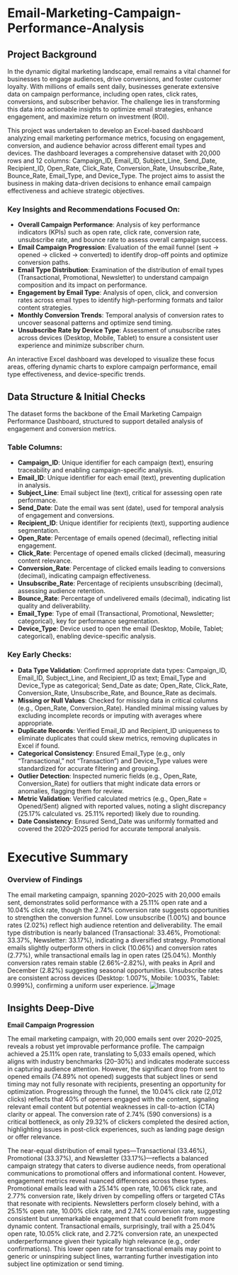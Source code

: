 # Email-Marketing-Campaign-Performance-Analysis

## Project Background
In the dynamic digital marketing landscape, email remains a vital channel for businesses to engage audiences, drive conversions, and foster customer loyalty. With millions of emails sent daily, businesses generate extensive data on campaign performance, including open rates, click rates, conversions, and subscriber behavior. The challenge lies in transforming this data into actionable insights to optimize email strategies, enhance engagement, and maximize return on investment (ROI).

This project was undertaken to develop an Excel-based dashboard analyzing email marketing performance metrics, focusing on engagement, conversion, and audience behavior across different email types and devices. The dashboard leverages a comprehensive dataset with 20,000 rows and 12 columns: Campaign_ID, Email_ID, Subject_Line, Send_Date, Recipient_ID, Open_Rate, Click_Rate, Conversion_Rate, Unsubscribe_Rate, Bounce_Rate, Email_Type, and Device_Type. The project aims to assist the business in making data-driven decisions to enhance email campaign effectiveness and achieve strategic objectives.

### Key Insights and Recommendations Focused On:
- **Overall Campaign Performance**: Analysis of key performance indicators (KPIs) such as open rate, click rate, conversion rate, unsubscribe rate, and bounce rate to assess overall campaign success.
- **Email Campaign Progression**: Evaluation of the email funnel (sent → opened → clicked → converted) to identify drop-off points and optimize conversion paths.
- **Email Type Distribution**: Examination of the distribution of email types (Transactional, Promotional, Newsletter) to understand campaign composition and its impact on performance.
- **Engagement by Email Type**: Analysis of open, click, and conversion rates across email types to identify high-performing formats and tailor content strategies.
- **Monthly Conversion Trends**: Temporal analysis of conversion rates to uncover seasonal patterns and optimize send timing.
- **Unsubscribe Rate by Device Type**: Assessment of unsubscribe rates across devices (Desktop, Mobile, Tablet) to ensure a consistent user experience and minimize subscriber churn.

An interactive Excel dashboard was developed to visualize these focus areas, offering dynamic charts to explore campaign performance, email type effectiveness, and device-specific trends.

## Data Structure & Initial Checks
The dataset forms the backbone of the Email Marketing Campaign Performance Dashboard, structured to support detailed analysis of engagement and conversion metrics.

### Table Columns:
- **Campaign_ID**: Unique identifier for each campaign (text), ensuring traceability and enabling campaign-specific analysis.
- **Email_ID**: Unique identifier for each email (text), preventing duplication in analysis.
- **Subject_Line**: Email subject line (text), critical for assessing open rate performance.
- **Send_Date**: Date the email was sent (date), used for temporal analysis of engagement and conversions.
- **Recipient_ID**: Unique identifier for recipients (text), supporting audience segmentation.
- **Open_Rate**: Percentage of emails opened (decimal), reflecting initial engagement.
- **Click_Rate**: Percentage of opened emails clicked (decimal), measuring content relevance.
- **Conversion_Rate**: Percentage of clicked emails leading to conversions (decimal), indicating campaign effectiveness.
- **Unsubscribe_Rate**: Percentage of recipients unsubscribing (decimal), assessing audience retention.
- **Bounce_Rate**: Percentage of undelivered emails (decimal), indicating list quality and deliverability.
- **Email_Type**: Type of email (Transactional, Promotional, Newsletter; categorical), key for performance segmentation.
- **Device_Type**: Device used to open the email (Desktop, Mobile, Tablet; categorical), enabling device-specific analysis.

### Key Early Checks:
- **Data Type Validation**: Confirmed appropriate data types: Campaign_ID, Email_ID, Subject_Line, and Recipient_ID as text; Email_Type and Device_Type as categorical; Send_Date as date; Open_Rate, Click_Rate, Conversion_Rate, Unsubscribe_Rate, and Bounce_Rate as decimals.
- **Missing or Null Values**: Checked for missing data in critical columns (e.g., Open_Rate, Conversion_Rate). Handled minimal missing values by excluding incomplete records or imputing with averages where appropriate.
- **Duplicate Records**: Verified Email_ID and Recipient_ID uniqueness to eliminate duplicates that could skew metrics, removing duplicates in Excel if found.
- **Categorical Consistency**: Ensured Email_Type (e.g., only “Transactional,” not “Transaction”) and Device_Type values were standardized for accurate filtering and grouping.
- **Outlier Detection**: Inspected numeric fields (e.g., Open_Rate, Conversion_Rate) for outliers that might indicate data errors or anomalies, flagging them for review.
- **Metric Validation**: Verified calculated metrics (e.g., Open_Rate = Opened/Sent) aligned with reported values, noting a slight discrepancy (25.17% calculated vs. 25.11% reported) likely due to rounding.
- **Date Consistency**: Ensured Send_Date was uniformly formatted and covered the 2020–2025 period for accurate temporal analysis.

# Executive Summary

### Overview of Findings
The email marketing campaign, spanning 2020–2025 with 20,000 emails sent, demonstrates solid performance with a 25.11% open rate and a 10.04% click rate, though the 2.74% conversion rate suggests opportunities to strengthen the conversion funnel. Low unsubscribe (1.00%) and bounce rates (2.02%) reflect high audience retention and deliverability. The email type distribution is nearly balanced (Transactional: 33.46%, Promotional: 33.37%, Newsletter: 33.17%), indicating a diversified strategy. Promotional emails slightly outperform others in click (10.06%) and conversion rates (2.77%), while transactional emails lag in open rates (25.04%). Monthly conversion rates remain stable (2.66%–2.82%), with peaks in April and December (2.82%) suggesting seasonal opportunities. Unsubscribe rates are consistent across devices (Desktop: 1.007%, Mobile: 1.003%, Tablet: 0.999%), confirming a uniform user experience.
![Image](https://github.com/user-attachments/assets/170c5e9f-a775-4d1b-9f3a-a6dda93813d6)

## Insights Deep-Dive
**Email Campaign Progression**

The email marketing campaign, with 20,000 emails sent over 2020–2025, reveals a robust yet improvable performance profile. The campaign achieved a 25.11% open rate, translating to 5,033 emails opened, which aligns with industry benchmarks (20–30%) and indicates moderate success in capturing audience attention. However, the significant drop from sent to opened emails (74.89% not opened) suggests that subject lines or send timing may not fully resonate with recipients, presenting an opportunity for optimization. Progressing through the funnel, the 10.04% click rate (2,012 clicks) reflects that 40% of openers engaged with the content, signaling relevant email content but potential weaknesses in call-to-action (CTA) clarity or appeal. The conversion rate of 2.74% (590 conversions) is a critical bottleneck, as only 29.32% of clickers completed the desired action, highlighting issues in post-click experiences, such as landing page design or offer relevance. 

The near-equal distribution of email types—Transactional (33.46%), Promotional (33.37%), and Newsletter (33.17%)—reflects a balanced campaign strategy that caters to diverse audience needs, from operational communications to promotional offers and informational content. However, engagement metrics reveal nuanced differences across these types. Promotional emails lead with a 25.14% open rate, 10.06% click rate, and 2.77% conversion rate, likely driven by compelling offers or targeted CTAs that resonate with recipients. Newsletters perform closely behind, with a 25.15% open rate, 10.00% click rate, and 2.74% conversion rate, suggesting consistent but unremarkable engagement that could benefit from more dynamic content. Transactional emails, surprisingly, trail with a 25.04% open rate, 10.05% click rate, and 2.72% conversion rate, an unexpected underperformance given their typically high relevance (e.g., order confirmations). This lower open rate for transactional emails may point to generic or uninspiring subject lines, warranting further investigation into subject line optimization or send timing.
